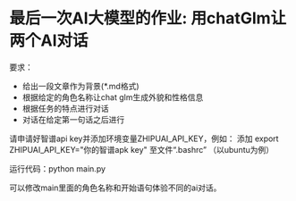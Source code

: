 # 最后一次AI大模型的作业: 用chatGlm让两个AI对话

要求：
- 给出一段文章作为背景(*.md格式)
- 根据给定的角色名称让chat glm生成外貌和性格信息
- 根据任务的特点进行对话
- 对话在给定第一句话之后进行

请申请好智谱api key并添加环境变量ZHIPUAI_API_KEY，例如：
添加 export ZHIPUAI_API_KEY="你的智谱apk key" 至文件“.bashrc” （以ubuntu为例）

运行代码：python main.py

可以修改main里面的角色名称和开始语句体验不同的ai对话。